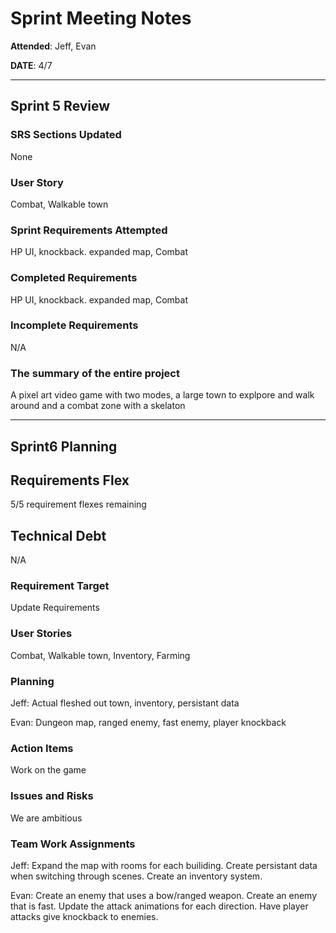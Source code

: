 # Sprint Meeting Notes

**Attended**: Jeff, Evan

**DATE**: 4/7

***

## Sprint 5 Review

### SRS Sections Updated

None

### User Story

Combat, Walkable town

### Sprint Requirements Attempted

HP UI, knockback. expanded map, Combat

### Completed Requirements

HP UI, knockback. expanded map, Combat

### Incomplete Requirements

N/A

### The summary of the entire project

A pixel art video game with two modes, a large town to explpore and walk around and a combat zone with a skelaton

***

## Sprint6 Planning

## Requirements Flex

5/5 requirement flexes remaining

## Technical Debt

N/A

### Requirement Target

Update Requirements

### User Stories

Combat, Walkable town, Inventory, Farming

### Planning

Jeff:
Actual fleshed out town, inventory, persistant data

Evan:
Dungeon map, ranged enemy, fast enemy, player knockback

### Action Items

Work on the game

### Issues and Risks

We are ambitious

### Team Work Assignments

Jeff:
Expand the map with rooms for each builiding. 
Create persistant data when switching through scenes. 
Create an inventory system.

Evan:
Create an enemy that uses a bow/ranged weapon. 
Create an enemy that is fast. 
Update the attack animations for each direction. 
Have player attacks give knockback to enemies. 
